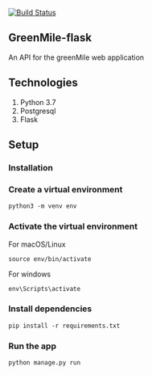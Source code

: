 [![Build Status](https://travis-ci.org/ThatcherK/GreenMile-flask.svg?branch=develop)](https://travis-ci.org/ThatcherK/GreenMile-flask)
## GreenMile-flask

An API for the greenMile web application


## Technologies

1. Python 3.7
2. Postgresql
3. Flask

## Setup 


### Installation 

### Create a virtual environment 

`python3 -m venv env`

### Activate the virtual environment
 
For macOS/Linux

`source env/bin/activate`

For windows

`env\Scripts\activate`

### Install dependencies

`pip install -r requirements.txt`


### Run the app 

`python manage.py run`